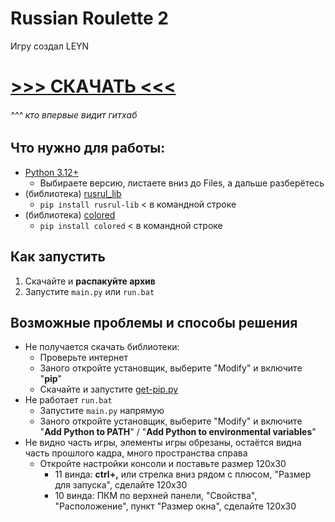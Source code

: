 # Russian Roulette 2
Игру создал LEYN

# [>>> СКАЧАТЬ <<<](https://github.com/Leyn-pl/RussianRoulette2/archive/refs/heads/main.zip)
###### ^^^ кто впервые видит гитхаб

## Что нужно для работы:
- [Python 3.12+](https://www.python.org/downloads/)
  - Выбираете версию, листаете вниз до Files, а дальше разберётесь
- (библиотека) [rusrul_lib](https://pypi.org/project/rusrul-lib/)
  - `pip install rusrul-lib` < в командной строке
- (библиотека) [colored](https://pypi.org/project/colored/)
  - `pip install colored` < в командной строке

## Как запустить
1. Скачайте и **распакуйте архив**
2. Запустите `main.py` или `run.bat`

## Возможные проблемы и способы решения
- Не получается скачать библиотеки:
  - Проверьте интернет
  - Заного откройте установщик, выберите "Modify" и включите "**pip**"
  - Скачайте и запустите [get-pip.py](https://bootstrap.pypa.io/get-pip.py)
- Не работает `run.bat`
  - Запустите `main.py` напрямую
  - Заного откройте установщик, выберите "Modify" и включите "**Add Python to PATH**" / "**Add Python to environmental variables**"
- Не видно часть игры, элементы игры обрезаны, остаётся видна часть прошлого кадра, много пространства справа
  - Откройте настройки консоли и поставьте размер 120x30
    - 11 винда: **ctrl+,** или стрелка вниз рядом с плюсом, "Размер для запуска", сделайте 120х30
    - 10 винда: ПКМ по верхней панели, "Свойства", "Расположение", пункт "Размер окна", сделайте 120х30
